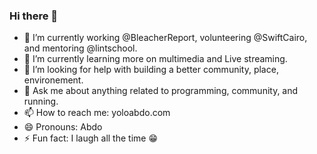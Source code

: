 ### Hi there 👋

- 🔭 I’m currently working @BleacherReport, volunteering @SwiftCairo, and mentoring @lintschool.
- 🌱 I’m currently learning more on multimedia and Live streaming.
- 🤔 I’m looking for help with building a better community, place, environement. 
- 💬 Ask me about anything related to programming, community, and running. 
- 📫 How to reach me: yoloabdo.com
- 😄 Pronouns: Abdo
- ⚡ Fun fact: I laugh all the time 😁

